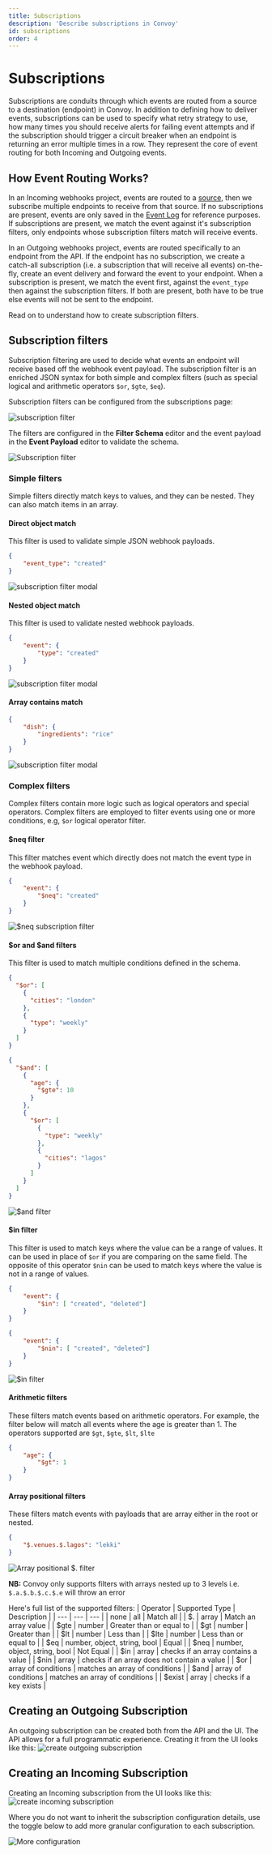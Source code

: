 ```yaml
---
title: Subscriptions
description: 'Describe subscriptions in Convoy'
id: subscriptions
order: 4
---
```


# Subscriptions

Subscriptions are conduits through which events are routed from a source to a destination (endpoint) in Convoy. In addition to defining how to deliver events, subscriptions can be used to specify what retry strategy to use, how many times you should receive alerts for failing event attempts and if the subscription should trigger a circuit breaker when an endpoint is returning an error multiple times in a row. They represent the core of event routing for both Incoming and Outgoing events.

## How Event Routing Works?

In an Incoming webhooks project, events are routed to a [source](/docs/manual/sources), then we subscribe multiple endpoints to receive from that source. If no subscriptions are present, events are only saved in the [Event Log](/docs/manual/events-and-event-deliveries) for reference purposes. If subscriptions are present, we match the event against it's subscription filters, only endpoints whose subscription filters match will receive events.

In an Outgoing webhooks project, events are routed specifically to an endpoint from the API. If the endpoint has no subscription, we create a catch-all subscription (i.e. a subscription that will receive all events) on-the-fly, create an event delivery and forward the event to your endpoint. When a subscription is present, we match the event first, against the `event_type` then against the subscription filters. If both are present, both have to be true else events will not be sent to the endpoint.

Read on to understand how to create subscription filters.

## Subscription filters

Subscription filtering are used to decide what events an endpoint will receive based off the webhook event payload. The subscription filter is an enriched JSON syntax for both simple and complex filters (such as special logical and arithmetic operators `$or`, `$gte`, `$eq`).

Subscription filters can be configured from the subscriptions page:

![subscription filter](/docs-assets/subscription-filter.png)

The filters are configured in the **Filter Schema** editor and the event payload in the **Event Payload** editor to validate the schema.

![Subscription filter](/docs-assets/subscription-filter-empty-modal.png)

### Simple filters

Simple filters directly match keys to values, and they can be nested. They can also match items in an array.

#### Direct object match

This filter is used to validate simple JSON webhook payloads.

```json  {% file="Simple object match filter" %}
{
	"event_type": "created"
}
```

![subscription filter modal](/docs-assets/subscription-filter-modal.png)

#### Nested object match

This filter is used to validate nested webhook payloads.

```json {% file="Nested object match filter" %}
{
	"event": {
		"type": "created"
	}
}
```

![subscription filter modal](/docs-assets/subscription-filter-modal-nested.png)

#### Array contains match

```json {% file="Array contains match" %}
{
	"dish": {
		"ingredients": "rice"
	}
}
```

![subscription filter modal](/docs-assets/subscription-filter-array-contains.png)

### Complex filters

Complex filters contain more logic such as logical operators and special operators. Complex filters are employed to filter events using one or more conditions, e.g, `$or` logical operator filter.

#### $neq filter

This filter matches event which directly does not match the event type in the webhook payload.

```json {% file="$neq filter" %}
{
    "event": {
        "$neq": "created"
    }
}
```

![$neq subscription filter](/docs-assets/subscription-ne-filter.png)

#### $or and $and filters

This filter is used to match multiple conditions defined in the schema.

```json {% file="$or filter" %}
{
  "$or": [
    {
      "cities": "london"
    },
    {
      "type": "weekly"
    }
  ]
}
```

```json {% file="$and filter" %}
{
  "$and": [
    {
      "age": {
        "$gte": 10
      }
    },
    {
      "$or": [
        {
          "type": "weekly"
        },
        {
          "cities": "lagos"
        }
      ]
    }
  ]
}
```

![$and filter](/docs-assets/subscription-or-filter.png)

#### $in filter

This filter is used to match keys where the value can be a range of values. It can be used in place of `$or` if you are comparing on the same field. The opposite of this operator `$nin` can be used to match keys where the value is not in a range of values.

```json {% file="$in filter" %}
{
	"event": {
		"$in": [ "created", "deleted"]
	}
}

{
	"event": {
		"$nin": [ "created", "deleted"]
	}
}
```

![$in filter](/docs-assets/subscription-in-filter.png)

#### Arithmetic filters

These filters match events based on arithmetic operators. For example, the filter below will match all events where the age is greater than 1. The operators supported are `$gt`, `$gte`, `$lt`, `$lte`

```json {% file="Arithmetic filter" %}
{
    "age": {
        "$gt": 1
    }
}
```

#### Array positional filters

These filters match events with payloads that are array either in the root or nested.

```json {% file="$. filter" %}
{
    "$.venues.$.lagos": "lekki"
}
```

![Array positional $. filter](/docs-assets/subscription-array-positional-filter.png)

**NB:** Convoy only supports filters with arrays nested up to 3 levels i.e. `$.a.$.b.$.c.$.e` will throw an error

Here's full list of the supported filters:
| Operator | Supported Type | Description |
| --- | --- | --- |
| none | all | Match all |
| $. | array | Match an array value |
| $gte | number | Greater than or equal to |
| $gt | number | Greater than |
| $lt | number | Less than |
| $lte | number | Less than or equal to |
| $eq | number, object, string, bool | Equal |
| $neq | number, object, string, bool | Not Equal |
| $in | array | checks if an array contains a value |
| $nin | array | checks if an array does not contain a value |
| $or | array of conditions | matches an array of conditions |
| $and | array of conditions | matches an array of conditions |
| $exist | array | checks if a key exists |

## Creating an Outgoing Subscription

An outgoing subscription can be created both from the API and the UI. The API allows for a full programmatic experience. Creating it from the UI looks like this:
![create outgoing subscription](/docs-assets/outgoing-subscription.png)

## Creating an Incoming Subscription

Creating an Incoming subscription from the UI looks like this:
![create incoming subscription](/docs-assets/incoming-subscription.png)

Where you do not want to inherit the subscription configuration details, use the toggle below to add more granular configuration to each subscription.

![More configuration](/docs-assets/sub-extra-config.png)
